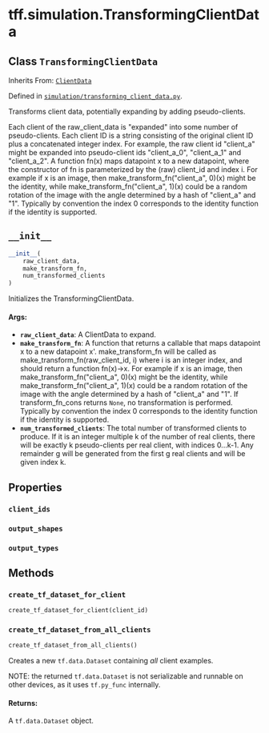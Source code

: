<div itemscope itemtype="http://developers.google.com/ReferenceObject">
<meta itemprop="name" content="tff.simulation.TransformingClientData" />
<meta itemprop="path" content="Stable" />
<meta itemprop="property" content="client_ids"/>
<meta itemprop="property" content="output_shapes"/>
<meta itemprop="property" content="output_types"/>
<meta itemprop="property" content="__init__"/>
<meta itemprop="property" content="create_tf_dataset_for_client"/>
<meta itemprop="property" content="create_tf_dataset_from_all_clients"/>
</div>

# tff.simulation.TransformingClientData

## Class `TransformingClientData`

Inherits From: [`ClientData`](../../tff/simulation/ClientData.md)

Defined in
[`simulation/transforming_client_data.py`](http://github.com/tensorflow/federated/tree/master/tensorflow_federated/python/simulation/transforming_client_data.py).

<!-- Placeholder for "Used in" -->

Transforms client data, potentially expanding by adding pseudo-clients.

Each client of the raw_client_data is "expanded" into some number of
pseudo-clients. Each client ID is a string consisting of the original client ID
plus a concatenated integer index. For example, the raw client id "client_a"
might be expanded into pseudo-client ids "client_a_0", "client_a_1" and
"client_a_2". A function fn(x) maps datapoint x to a new datapoint, where the
constructor of fn is parameterized by the (raw) client_id and index i. For
example if x is an image, then make_transform_fn("client_a", 0)(x) might be the
identity, while make_transform_fn("client_a", 1)(x) could be a random rotation
of the image with the angle determined by a hash of "client_a" and "1".
Typically by convention the index 0 corresponds to the identity function if the
identity is supported.

<h2 id="__init__"><code>__init__</code></h2>

```python
__init__(
    raw_client_data,
    make_transform_fn,
    num_transformed_clients
)
```

Initializes the TransformingClientData.

#### Args:

*   <b>`raw_client_data`</b>: A ClientData to expand.
*   <b>`make_transform_fn`</b>: A function that returns a callable that maps
    datapoint x to a new datapoint x'. make_transform_fn will be called as
    make_transform_fn(raw_client_id, i) where i is an integer index, and should
    return a function fn(x)->x. For example if x is an image, then
    make_transform_fn("client_a", 0)(x) might be the identity, while
    make_transform_fn("client_a", 1)(x) could be a random rotation of the image
    with the angle determined by a hash of "client_a" and "1". If
    transform_fn_cons returns `None`, no transformation is performed. Typically
    by convention the index 0 corresponds to the identity function if the
    identity is supported.
*   <b>`num_transformed_clients`</b>: The total number of transformed clients to
    produce. If it is an integer multiple k of the number of real clients, there
    will be exactly k pseudo-clients per real client, with indices 0...k-1. Any
    remainder g will be generated from the first g real clients and will be
    given index k.

## Properties

<h3 id="client_ids"><code>client_ids</code></h3>

<h3 id="output_shapes"><code>output_shapes</code></h3>

<h3 id="output_types"><code>output_types</code></h3>

## Methods

<h3 id="create_tf_dataset_for_client"><code>create_tf_dataset_for_client</code></h3>

```python
create_tf_dataset_for_client(client_id)
```

<h3 id="create_tf_dataset_from_all_clients"><code>create_tf_dataset_from_all_clients</code></h3>

```python
create_tf_dataset_from_all_clients()
```

Creates a new `tf.data.Dataset` containing _all_ client examples.

NOTE: the returned `tf.data.Dataset` is not serializable and runnable on other
devices, as it uses `tf.py_func` internally.

#### Returns:

A `tf.data.Dataset` object.
